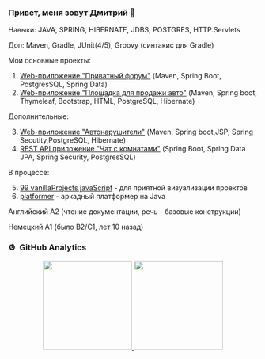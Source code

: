 ### Привет, меня зовут Дмитрий 👋

Навыки: JAVA, SPRING, HIBERNATE, JDBS, POSTGRES, HTTP.Servlets

Доп: Maven, Gradle, JUnit(4/5), Groovy (синтакис для Gradle)

Мои основные проекты:

 1. [Web-приложение "Приватный форум"](https://github.com/zweidmitr/job4j_forum/) (Maven, Spring Boot, PostgresSQL, Spring Data)
 2. [Web-приложение "Площадка для продажи авто"](https://github.com/zweidmitr/job4j_cars/) (Maven, Spring boot, Thymeleaf, Bootstrap, HTML, PostgreSQL, Hibernate)
 
 Дополнительные:
 
 3. [Web-приложение "Автонарушители"](https://github.com/zweidmitr/job4j_car_accident) (Maven, Spring boot,JSP, Spring Secutity,PostgreSQL, Hibernate)
 4. [REST API приложение "Чат с комнатами"](https://github.com/zweidmitr/job4j_chat) (Spring Boot, Spring Data JPA, Spring Security, PostgresSQL)
 
 В процессе:
 
 5. [99 vanillaProjects javaScript](https://github.com/zweidmitr/projectsDays)   - для приятной визуализации проектов
 6. [platformer](https://github.com/zweidmitr/platformer)  - аркадный платформер на Java

Английский A2 (чтение документации, речь - базовые конструкции)

Немецкий A1 (было B2/С1, лет 10 назад)


### ⚙️ &nbsp;GitHub Analytics
<p align="center">
<a href="https://github.com/zweidmitr">
<img height="180em" src="https://github-readme-stats-eight-theta.vercel.app/api/top-langs/?username=zweidmitr&layout=compact&langs_count=8&theme=algolia"/>
<img height="180em" src="https://github-readme-stats-eight-theta.vercel.app/api?username=zweidmitr&show_icons=true&theme=algolia&include_all_commits=true&count_private=true"/>
</a>
</p>


<!--
**zweidmitr/zweidmitr** is a ✨ _special_ ✨ repository because its `README.md` (this file) appears on your GitHub profile.

Here are some ideas to get you started:

- 🔭 I’m currently working on ...
- 🌱 I’m currently learning ...
- 👯 I’m looking to collaborate on ...
- 🤔 I’m looking for help with ...
- 💬 Ask me about ...
- 📫 How to reach me: ...
- 😄 Pronouns: ...
- ⚡ Fun fact: ...
-->
